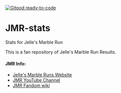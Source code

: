 [![Gitpod ready-to-code](https://img.shields.io/badge/Gitpod-ready--to--code-blue?logo=gitpod)](https://gitpod.io/#https://github.com/Leagify/JMR-stats)

# JMR-stats
Stats for Jelle's Marble Run

This is a fan repository of Jelle's Marble Run Results.  

#### JMR Info:
 - [Jelle's Marble Runs Website](https://jellesmarbleruns.com/)
 - [JMR YouTube Channel](https://www.youtube.com/channel/UCYJdpnjuSWVOLgGT9fIzL0g)
 - [JMR Fandom wiki](https://jellesmarbleruns.fandom.com/wiki/Marble_League_Wiki)